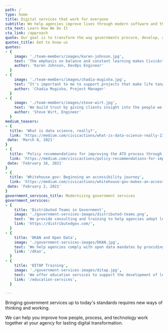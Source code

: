 ```yaml
---
path: /
type: home
title: Digital services that work for everyone
subtitle: We help agencies improve lives through modern software and thoughtful experiences.
cta_text: Learn How We Do It
cta_link: /approach
quote: Our goal is to transform the way governments procure, develop, and deliver digital services.
quotes_title: Get to know us
quotes:
- {
    image: './team-members/images/karen-johnson.jpg',
    text: 'The emphasis on balance and constant learning makes CivicActions an incredibly fun and engaging community.',
    author: 'Karen Johnson, DevOps Engineer'
  }
- {
    image: './team-members/images/chadia-mugisha.jpg',
    text: "It's important to me to support projects that make life tangibly better for people, and CivicActions is a place where I can do that.",
    author: 'Chadia Mugisha, Project Manager'
  }
- {
    image: './team-members/images/steve-wirt.jpg',
    text: 'We build trust by giving clients insight into the people we are, so they relate to us as humans rather than just contractors.',
    author: 'Steve Wirt, Engineer'
  }
medium_teasers: 
- {
  title: 'What is data science, really?',
  link: 'https://medium.com/civicactions/what-is-data-science-really-232552fc080a',
 date: 'March 8, 2021'
}
- {
  title: 'Policy recommendations for improving the ATO process through Compliance As Code',
  link: 'https://medium.com/civicactions/policy-recommendations-for-improving-the-ato-process-through-compliance-as-code-524e3005fceb',
 date: 'February 16, 2021'
}
- {
  title: 'Whitehouse.gov: Beginning an accessibility journey',
  link: 'https://medium.com/civicactions/whitehouse-gov-makes-an-accessibility-statement-5de37580209',
 date: 'February 2, 2021'
}
government_services_title: Modernizing government services
government_services:
- {
    title: 'Distributed Teams in Government',
    image: './government-services-images/distributed-teams.png',
    text: 'We provide consulting and training to help agencies adopt long-term telework at scale.',
    link: 'https://distributedgov.com/',
  }
- {
    title: 'DKAN and Open Data',
    image: './government-services-images/DKAN.jpg',
    text: 'We help agencies comply with open data mandates by providing full-scale DKAN services and support.',
    link: '/dkan',
  }
- {
    title: 'DITAP Training',
    image: './government-services-images/ditap.jpg',
    text: 'We offer education services to support the development of leaders in the Federal acquisition community.',
    link: '/education-services',
  }

---
```

Bringing government services up to today's standards requires new ways of thinking and working.  

We can help you improve how people, process, and technology work together at your agency for lasting digital transformation.
